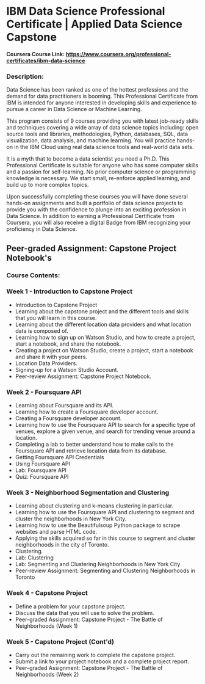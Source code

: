 # IBM Data Science Professional Certificate | Applied Data Science Capstone
**Coursera Course Link: https://www.coursera.org/professional-certificates/ibm-data-science**

### Description: 
Data Science has been ranked as one of the hottest professions and the demand for data practitioners is booming. This Professional Certificate from IBM is intended for anyone interested in developing skills and experience to pursue a career in Data Science or Machine Learning.

This program consists of 9 courses providing you with latest job-ready skills and techniques covering a wide array of data science topics including: open source tools and libraries, methodologies, Python, databases, SQL, data visualization, data analysis, and machine learning. You will practice hands-on in the IBM Cloud using real data science tools and real-world data sets.

It is a myth that to become a data scientist you need a Ph.D. This Professional Certificate is suitable for anyone who has some computer skills and a passion for self-learning. No prior computer science or programming knowledge is necessary. We start small, re-enforce applied learning, and build up to more complex topics.

Upon successfully completing these courses you will have done several hands-on assignments and built a portfolio of data science projects to provide you with the confidence to plunge into an exciting profession in Data Science. In addition to earning a Professional Certificate from Coursera, you will also receive a digital Badge from IBM recognizing your proficiency in Data Science.

## Peer-graded Assignment: Capstone Project Notebook's
### Course Contents:
### Week 1 - Introduction to Capstone Project
- Introduction to Capstone Project
- Learning about the capstone project and the different tools and skills that you will learn in this course.
- Learning about the different location data providers and what location data is composed of.
- Learning how to sign up on Watson Studio, and how to create a project, start a notebook, and share the notebook.
- Creating a project on Watson Studio, create a project, start a notebook and share it with your peers.
- Location Data Providers.
- Signing-up for a Watson Studio Account.
- Peer-review Assignment: Capstone Project Notebook.

### Week 2 - Foursquare API
- Learning about Foursquare and its API.
- Learning how to create a Foursquare developer account.
- Creating a Foursquare developer account.
- Learning how to use the Foursquare API to search for a specific type of venues, explore a given venue, and search for trending venue around a location.
- Completing a lab to better understand how to make calls to the Foursquare API and retrieve location data from its database.
- Getting Foursquare API Credentials
- Using Foursquare API
- Lab: Foursquare API
- Quiz: Foursquare API

### Week 3 - Neighborhood Segmentation and Clustering
- Learning about clustering and k-means clustering in particular.
- Learning how to use the Foursquare API and clustering to segment and cluster the neighborhoods in New York City.
- Learning how to use the Beautifulsoup Python package to scrape websites and parse HTML code.
- Applying the skills acquired so far in this course to segment and cluster neighborhoods in the city of Toronto.
- Clustering.
- Lab: Clustering
- Lab: Segmenting and Clustering Neighborhoods in New York City
- Peer-review Assignment: Segmenting and Clustering Neighborhoods in Toronto

### Week 4 - Capstone Project
- Define a problem for your capstone project.
- Discuss the data that you will use to solve the problem.
- Peer-graded Assignment: Capstone Project - The Battle of Neighborhoods (Week 1)

### Week 5 - Capstone Project (Cont'd)
- Carry out the remaining work to complete the capstone project.
- Submit a link to your project notebook and a complete project report.
- Peer-graded Assignment: Capstone Project - The Battle of Neighborhoods (Week 2)


